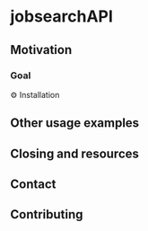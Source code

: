 # jobsearchAPI

## Motivation

### Goal

⚙️ Installation

## Other usage examples
## Closing and resources 
## Contact
## Contributing
